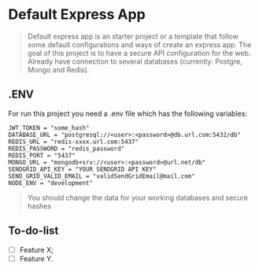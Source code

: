 # Default Express App

> Default express app is an starter project or a template that follow some default configurations and ways of create an express app. The goal of this project is to have a secure API configuration for the web. Already have connection to several databases (currently: Postgre, Mongo and Redis).

## .ENV

For run this project you need a .env file which has the following variables:

```
JWT_TOKEN = "some_hash"
DATABASE_URL = "postgresql://<user>:<password>@db.url.com:5432/db"
REDIS_URL = "redis-xxxx.url.com:5437"
REDIS_PASSWORD = "redis_password"
REDIS_PORT = "5437"
MONGO_URL = "mongodb+srv://<user>:<password>@url.net/db"
SENDGRID_API_KEY = "YOUR SENDGRID API KEY"
SEND_GRID_VALID_EMAIL = "validSendGridEmail@mail.com"
NODE_ENV = "development"
```

> You should change the data for your working databases and secure hashes

## To-do-list

- [ ] Feature X;
- [ ] Feature Y.